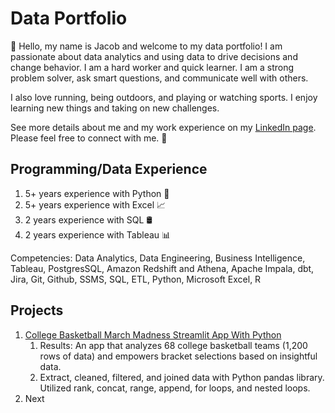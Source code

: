 # Data Portfolio

👋 Hello, my name is Jacob and welcome to my data portfolio! I am passionate about data analytics and using data to drive decisions and change behavior. I am a hard worker and quick learner. I am a strong problem solver, ask smart questions, and communicate well with others. 

I also love running, being outdoors, and playing or watching sports. I enjoy learning new things and taking on new challenges.

See more details about me and my work experience on my [LinkedIn page](https://www.linkedin.com/in/jacob-ryan-chase/). Please feel free to connect with me. 🤝

## Programming/Data Experience
1. 5+ years experience with Python 🐍
2. 5+ years experience with Excel 📈
3. 2 years experience with SQL 🛢️
4. 2 years experience with Tableau 📊
   
Competencies: Data Analytics, Data Engineering, Business Intelligence, Tableau, PostgresSQL, Amazon Redshift and Athena, Apache Impala, dbt, Jira, Git, Github, SSMS, SQL, ETL, Python, Microsoft Excel, R

## Projects
1. [College Basketball March Madness Streamlit App With Python](https://jacob35.github.io/March-Madness-App/)
   1. Results: An app that analyzes 68 college basketball teams (1,200 rows of data) and empowers bracket selections based on insightful data.
   2. Extract, cleaned, filtered, and joined data with Python pandas library. Utilized rank, concat, range, append, for loops, and nested loops.
2. Next

<!--
emoji's
- 👋
- 🔭 I’m currently working on ...
- 🌱 I’m currently learning ...
- 👯 I’m looking to collaborate on ...
- 🤔 I’m looking for help with ...
- 💬 Ask me about ...
- 📫 How to reach me: ...
- 😄 Pronouns: ...
- ⚡ Fun fact: ...
-->

